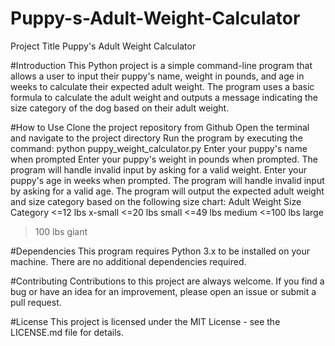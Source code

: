 # Puppy-s-Adult-Weight-Calculator
Project Title
Puppy's Adult Weight Calculator

#Introduction
This Python project is a simple command-line program that allows a user to input their puppy's name, weight in pounds, and age in weeks to calculate their expected adult weight. The program uses a basic formula to calculate the adult weight and outputs a message indicating the size category of the dog based on their adult weight.

#How to Use
Clone the project repository from Github
Open the terminal and navigate to the project directory
Run the program by executing the command: python puppy_weight_calculator.py
Enter your puppy's name when prompted
Enter your puppy's weight in pounds when prompted. The program will handle invalid input by asking for a valid weight.
Enter your puppy's age in weeks when prompted. The program will handle invalid input by asking for a valid age.
The program will output the expected adult weight and size category based on the following size chart:
Adult Weight	Size Category
<=12 lbs	x-small
<=20 lbs	small
<=49 lbs	medium
<=100 lbs	large
>100 lbs	giant

#Dependencies
This program requires Python 3.x to be installed on your machine. There are no additional dependencies required.

#Contributing
Contributions to this project are always welcome. If you find a bug or have an idea for an improvement, please open an issue or submit a pull request.

#License
This project is licensed under the MIT License - see the LICENSE.md file for details.
